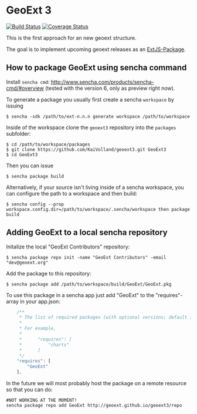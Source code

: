 # GeoExt 3

[![Build Status](https://travis-ci.org/KaiVolland/geoext3.svg?branch=master)](https://travis-ci.org/KaiVolland/geoext3) [![Coverage Status](https://coveralls.io/repos/KaiVolland/geoext3/badge.svg)](https://coveralls.io/r/KaiVolland/geoext3)

This is the first approach for an new geoext structure.

The goal is to implement upcoming geoext releases as an 
[ExtJS-Package](http://docs.sencha.com/cmd/5.x/cmd_packages/cmd_packages.html).

## How to package GeoExt using sencha command

Install `sencha cmd`: http://www.sencha.com/products/sencha-cmd/#overview (tested with the
version 6, only as preview right now).

To generate a package you usually first create a sencha `workspace` by issuing

```
$ sencha -sdk /path/to/ext-n.n.n generate workspace /path/to/workspace
```

Inside of the workspace clone the `geoext3` repository into the `packages` subfolder:

```
$ cd /path/to/workspace/packages
$ git clone https://github.com/KaiVolland/geoext3.git GeoExt3
$ cd GeoExt3
```

Then you can issue

```
$ sencha package build
```

Alternatively, if your source isn't living inside of a sencha workspace, you can configure the path to a workspace and then build:

```
$ sencha config --prop workspace.config.dir=/path/to/workspace/.sencha/workspace then package build
```

## Adding GeoExt to a local sencha repository

Initalize the local "GeoExt Contributors" repository:

```
$ sencha package repo init -name "GeoExt Contributors" -email "dev@geoext.org"
```

Add the package to this repository:

```
$ sencha package add /path/to/workspace/build/GeoExt/GeoExt.pkg 
```

To use this package in a sencha app just add "GeoExt" to the "requires"-array
in your app.json:

```javascript
    /**
     * The list of required packages (with optional versions; default is "latest").
     *
     * For example,
     *
     *      "requires": [
     *          "charts"
     *      ]
     */
    "requires": [
        "GeoExt"
    ],
```


In the future we will most probably host the package on a remote resource so
that you can do:

```
#NOT WORKING AT THE MOMENT!
sencha package repo add GeoExt http://geoext.github.io/geoext3/repo
```

